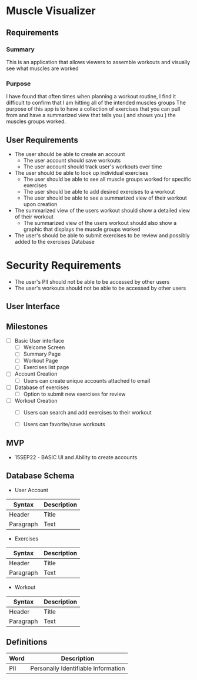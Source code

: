 # Muscle Visualizer
## Requirements 
### Summary
This is an application that allows viewers to assemble workouts and visually see what muscles are worked  

### Purpose
I have found that often times when planning a workout routine, I find it difficult to confirm that I am hitting all of the intended muscles groups
The purpose of this app is to have a collection of exercises that you can pull from and have a summarized view that tells you ( and shows you ) the muscles
groups worked.

## User Requirements
* The user should be able to create an account 
  * The user account should save workouts
  * The user account should track user's workouts over time
* The user should be able to look up individual exercises
  * The user should be able to see all muscle groups worked for specific exercises
  * The user should be able to add desired exercises to a workout
  * The user should be able to see a summarized view of their workout upon creation
* The summarized view of the users workout should show a detailed view of their workout
  * The summarized view of the users workout should also show a graphic that displays the muscle groups worked
* The user's should be able to submit exercises to be review and possibly added to the exercises Database

# Security Requirements
* The user's PII should not be able to be accessed by other users
* The user's workouts should not be able to be accessed by other users

## User Interface

## Milestones
- [ ] Basic User interface 
  - [ ] Welcome Screen
  - [ ] Summary Page
  - [ ] Workout Page
  - [ ] Exercises list page
- [ ] Account Creation
  - [ ] Users can create unique accounts attached to email
- [ ] Database of exercises
  - [ ] Option to submit new exercises for review
- [ ] Workout Creation
  - [ ] Users can search and add exercises to their workout
  - [ ] Users can favorite/save workouts


## MVP
* 15SEP22 - BASIC UI and Ability to create accounts

## Database Schema
* User Account

| Syntax      | Description |
| ----------- | ----------- |
| Header      | Title       |
| Paragraph   | Text        |

* Exercises

| Syntax      | Description |
| ----------- | ----------- |
| Header      | Title       |
| Paragraph   | Text        |

* Workout

| Syntax      | Description |
| ----------- | ----------- |
| Header      | Title       |
| Paragraph   | Text        |

## Definitions 

| Word      | Description |
| ----------- | ----------- |
| PII         | Personally Identifiable Information   |
